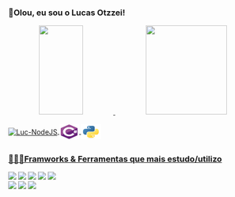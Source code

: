 ### 👋Olou, eu sou o Lucas Otzzei!
<div align="center">
  <a href="https://github.com/LucOtzzei">
  <img height="180em" width="42%" src="https://github-readme-stats.vercel.app/api?username=LucOtzzei&show_icons=true&theme=gotham&include_all_commits=true&count_private=true"/>
  <img height="180em" width="57%" src="https://github-readme-stats.vercel.app/api/top-langs/?username=LucOtzzei&layout=compact&langs_count=7&theme=gotham"/>
</div>
<div style="display: inline_block"><br>
  <img align="center" alt="Luc-NodeJS" height="30" width="40" src="https://cdn.jsdelivr.net/gh/devicons/devicon@latest/icons/nodejs/nodejs-original.svg">
  <img align="center" alt="Luc-Csharp" height="30" width="40" src="https://raw.githubusercontent.com/devicons/devicon/master/icons/csharp/csharp-original.svg">
  <img align="center" alt="Luc-Python" height="30" width="40" src="https://raw.githubusercontent.com/devicons/devicon/master/icons/python/python-original.svg">
  
          
</div>

##
### 👨‍💻🧪Framworks & Ferramentas que mais estudo/utilizo
<div> 
  <a target="_blank"><img src="https://img.shields.io/badge/C%23-239120?style=for-the-badge&logo=c-sharp&logoColor=white" target="_blank"></a>
  <a target="_blank"><img src="https://img.shields.io/badge/.NET-5C2D91?style=for-the-badge&logo=.net&logoColor=white" target="_blank"></a>
  <a target="_blank"><img src="https://img.shields.io/badge/JavaScript-F7DF1E?style=for-the-badge&logo=javascript&logoColor=black" target="_blank"></a>
  <a target="_blank"><img src="https://img.shields.io/badge/TypeScript-007ACC?style=for-the-badge&logo=typescript&logoColor=white" target="_blank"></a>
  <a target="_blank"><img src="https://img.shields.io/badge/Node.js-43853D?style=for-the-badge&logo=node.js&logoColor=white" target="_blank"></a>
  
  <br>
  <a target="_blank"><img src="https://img.shields.io/badge/Amazon_AWS-232F3E?style=for-the-badge&logo=amazon-aws&logoColor=white" target="_blank"></a>
  <a target="_blank"><img src="https://img.shields.io/badge/Google_Cloud-4285F4?style=for-the-badge&logo=google-cloud&logoColor=white" target="_blank"></a>
  <a target="_blank"><img src="https://img.shields.io/badge/Microsoft_Azure-0089D6?style=for-the-badge&logo=microsoft-azure&logoColor=white" target="_blank"></a>
 
  <!-- ![Snake animation](https://github.com/LucOtzzei/LucOtzzei/blob/output/github-contribution-grid-snake.svg) -->
 
</div>
